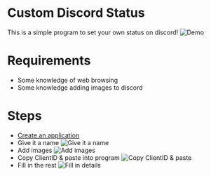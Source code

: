 # Custom Discord Status
This is a simple program to set your own status on discord!
![Demo](https://i.imgur.com/pPZAiDk.png)

# Requirements
- Some knowledge of web browsing
- Some knowledge adding images to discord 

# Steps
- [Create an application](https://discord.com/developers/applications)
- Give it a name
![Give it a name](https://i.imgur.com/xD2b1tU.png)
- Add images
![Add images](https://i.imgur.com/2bILbCG.png)
- Copy ClientID & paste into program
![Copy ClientID & paste](https://i.imgur.com/MXckkyp.png)
- Fill in the rest
![Fill in details](https://i.imgur.com/CzrIQVI.png)
